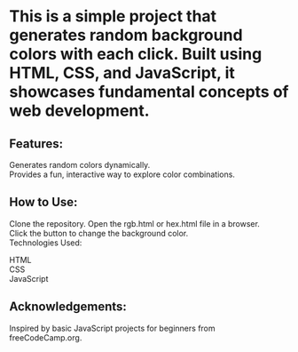 # This is a simple project that generates random background colors with each click. Built using HTML, CSS, and JavaScript, it showcases fundamental concepts of web development.
<h2>Features:</h2>

Generates random colors dynamically.
</br>
Provides a fun, interactive way to explore color combinations.
<h2>How to Use:</h2>
Clone the repository.
Open the rgb.html or hex.html file in a browser.</br>
Click the button to change the background color.</br>
Technologies Used:

HTML</br>
CSS</br>
JavaScript</br>
<h2>
Acknowledgements:</h2>
Inspired by basic JavaScript projects for beginners from freeCodeCamp.org.
